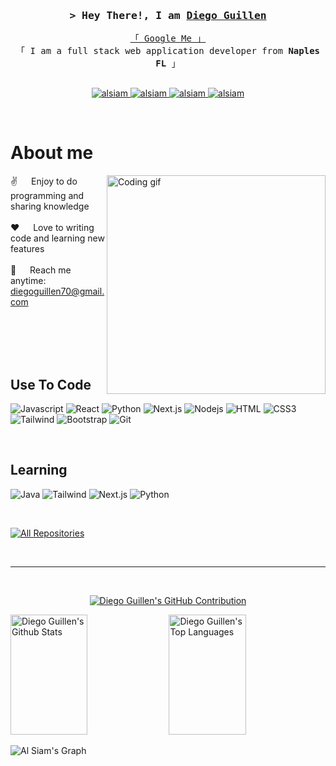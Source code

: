 <!-- Intro  -->
<h3 align="center">
        <samp>&gt; Hey There!, I am
                <b><a target="_blank" href="https://alsiam.com">Diego Guillen</a></b>
        </samp>
</h3>


<p align="center"> 
  <samp>
    <a href="https://www.google.com/search?q=diegoguillen70+guillen_diego75">「 Google Me 」</a>
    <br>
    「 I am a full stack web application developer from <b>Naples FL</b> 」
    <br>
    <br>
  </samp>
</p>

<p align="center">
 <a href="https://diegoguillen70.com" target="blank">
  <img src="https://img.shields.io/badge/Website-DC143C?style=for-the-badge&logo=medium&logoColor=white" alt="alsiam" />
 </a>
 <a href="https://www.linkedin.com/public-profile/settings?lipi=urn%3Ali%3Apage%3Ad_flagship3_profile_self_edit_contact-info%3B0Yu2cR0PQ4mF0VD5Kt%2FkyQ%3D%3D" target="_blank">
  <img src="https://img.shields.io/badge/LinkedIn-0077B5?style=for-the-badge&logo=linkedin&logoColor=white" alt="alsiam"/>
 </a>
 <a href="https://instagram.com/guillen_diego75" target="_blank">
  <img src="https://img.shields.io/badge/Instagram-fe4164?style=for-the-badge&logo=instagram&logoColor=white" alt="alsiam" />
 </a> 
 <a href="https://facebook.com/diego.guillen.585" target="_blank">
  <img src="https://img.shields.io/badge/Facebook-20BEFF?&style=for-the-badge&logo=facebook&logoColor=white" alt="alsiam"  />
  </a> 
</p>
<br />

<!-- About Section -->
 # About me
 
<p>
 <img align="right" width="350" src="/assets/programmer.gif" alt="Coding gif" />
  
 ✌️ &emsp; Enjoy to do programming and sharing knowledge <br/><br/>
 ❤️ &emsp; Love to writing code and learning new features<br/><br/>
 📧 &emsp; Reach me anytime: diegoguillen70@gmail.com<br/><br/>


</p>

<br/>
<br/>
<br/>

## Use To Code

![Javascript](https://img.shields.io/badge/Javascript-F0DB4F?style=for-the-badge&labelColor=black&logo=javascript&logoColor=F0DB4F)
![React](https://img.shields.io/badge/-React-61DBFB?style=for-the-badge&labelColor=black&logo=react&logoColor=61DBFB)
![Python](https://img.shields.io/badge/python-3670A0?style=for-the-badge&logo=python&logoColor=ffdd54)
![Next.js](https://img.shields.io/badge/next.js-000000?style=for-the-badge&logo=nextdotjs&logoColor=white)
![Nodejs](https://img.shields.io/badge/Nodejs-3C873A?style=for-the-badge&labelColor=black&logo=node.js&logoColor=3C873A)
![HTML](https://img.shields.io/badge/HTML5-E34F26?style=for-the-badge&logo=html5&logoColor=white)
![CSS3](https://img.shields.io/badge/CSS3-1572B6?style=for-the-badge&logo=css3&logoColor=white)
![Tailwind](https://img.shields.io/badge/Tailwind_CSS-092749?style=for-the-badge&logo=tailwindcss&logoColor=06B6D4&labelColor=000000)
![Bootstrap](https://img.shields.io/badge/Bootstrap-563D7C?style=for-the-badge&logo=bootstrap&logoColor=white)
![Git](https://img.shields.io/badge/Git-F05032?style=for-the-badge&logo=git&logoColor=white)

<br/>

## Learning
![Java](https://img.shields.io/badge/Java-ED8B00?style=for-the-badge&logo=openjdk&logoColor=white)
![Tailwind](https://img.shields.io/badge/Tailwind_CSS-092749?style=for-the-badge&logo=tailwindcss&logoColor=06B6D4&labelColor=000000)
![Next.js](https://img.shields.io/badge/next.js-000000?style=for-the-badge&logo=nextdotjs&logoColor=white)
![Python](https://img.shields.io/badge/python-3670A0?style=for-the-badge&logo=python&logoColor=ffdd54)

<br/>

<p align="left">
  <a href="https://github.com/diegoguillen70?tab=repositories" target="_blank"><img alt="All Repositories" title="All Repositories" src="https://img.shields.io/badge/-All%20Repos-2962FF?style=for-the-badge&logo=koding&logoColor=white"/></a>
</p>

<br/>
<hr/>
<br/>


<p align="center">
  <a href="https://github.com/diegoguillen70">
    <img src="https://github-profile-summary-cards.vercel.app/api/cards/profile-details?username=diegoguillen70&theme=radical" alt="Diego Guillen's GitHub Contribution"/>
  </a>
</p>

<a> 
    <a href="https://github.com/diegoguillen70"><img alt="Diego Guillen's Github Stats" src="https://denvercoder1-github-readme-stats.vercel.app/api?username=diegoguillen70&show_icons=true&count_private=true&theme=react&border_color=7F3FBF&bg_color=0D1117&title_color=F85D7F&icon_color=F8D866" height="192px" width="49.5%"/></a>
  <a href="https://github.com/diegoguillen70"><img alt="Diego Guillen's Top Languages" src="https://denvercoder1-github-readme-stats.vercel.app/api/top-langs/?username=diegoguillen70&langs_count=8&layout=compact&theme=react&border_color=7F3FBF&bg_color=0D1117&title_color=F85D7F&icon_color=F8D866" height="192px" width="49.5%"/></a>
  <br/>
</a>


![Al Siam's Graph](https://github-readme-activity-graph.vercel.app/graph?username=diegoguillen70&custom_title=Diego%20Guillen's%20GitHub%20Activity%20Graph&bg_color=0D1117&color=7F3FBF&line=7F3FBF&point=7F3FBF&area_color=FFFFFF&title_color=FFFFFF&area=true)
